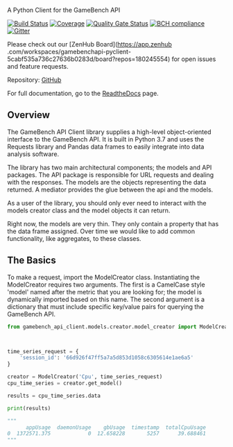 A Python Client for the GameBench API

[![Build Status](https://travis-ci.com/bigfishgames/GameBenchAPI-PyClient.svg?branch=master)](https://travis-ci.com/bigfishgames/GameBenchAPI-PyClient)
[![Coverage](https://sonarcloud.io/api/project_badges/measure?project=bigfishgames_GameBenchAPI&metric=coverage)](https://sonarcloud.io/dashboard?id=bigfishgames_GameBenchAPI)
[![Quality Gate Status](https://sonarcloud.io/api/project_badges/measure?project=bigfishgames_GameBenchAPI&metric=alert_status)](https://sonarcloud.io/dashboard?id=bigfishgames_GameBenchAPI)
[![BCH compliance](https://bettercodehub.com/edge/badge/bigfishgames/GameBenchAPI-PyClient?branch=master)](https://bettercodehub.com/)
[![Gitter](https://badges.gitter.im/bigfishgames/GameBench-API-PyClient.svg)](https://gitter.im/bigfishgames/GameBench-API-PyClient?utm_source=badge&utm_medium=badge&utm_campaign=pr-badge)

Please check out our [ZenHub Board](https://app.zenhub
.com/workspaces/gamebenchapi-pyclient-5cabf535a736c27636b0283d/board?repos=180245554) for open issues and feature
requests.

Repository: [GitHub](https://github.com/bigfishgames/GameBenchAPI-PyClient)

For full documentation, go to the [ReadtheDocs](https://gamebenchapi-pyclient.readthedocs.io/) page.

## Overview
The GameBench API Client library supplies a high-level object-oriented interface to the GameBench API. It is built in
Python 3.7 and uses the Requests library and Pandas data frames to easily integrate into data analysis software.

The library has two main architectural components; the models and API packages. The API package is responsible for
URL requests and dealing with the responses. The models are the objects representing the data returned. A mediator
provides the glue between the api and the models.

As a user of the library, you should only ever need to interact with the models creator class and the model objects
it can return.

Right now, the models are very thin. They only contain a property that has the data frame assigned. Over time we
would like to add common functionality, like aggregates, to these classes.

## The Basics
To make a request, import the ModelCreator class.
Instantiating the ModelCreator requires two arguments.  The first is a CamelCase style 'model'
named after the metric that you are looking for; the model is dynamically imported based on this
name.  The second argument is a dictionary that must include specific key/value pairs for
querying the GameBench API.

```python
from gamebench_api_client.models.creator.model_creator import ModelCreator



time_series_request = {
    'session_id': '66d926f47ff5a7a5d853d1058c6305614e1ae6a5'
}

creator = ModelCreator('Cpu', time_series_request)
cpu_time_series = creator.get_model()

results = cpu_time_series.data

print(results)

"""
      appUsage  daemonUsage    gbUsage  timestamp  totalCpuUsage
0  1372571.375            0  12.658228       5257      39.688461
"""

```
